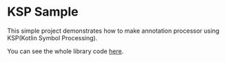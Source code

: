# KSP Sample
This simple project demonstrates how to make annotation processor using KSP(Kotlin Symbol Processing).

You can see the whole library code [here](https://github.com/myungpyo/stickystate).

